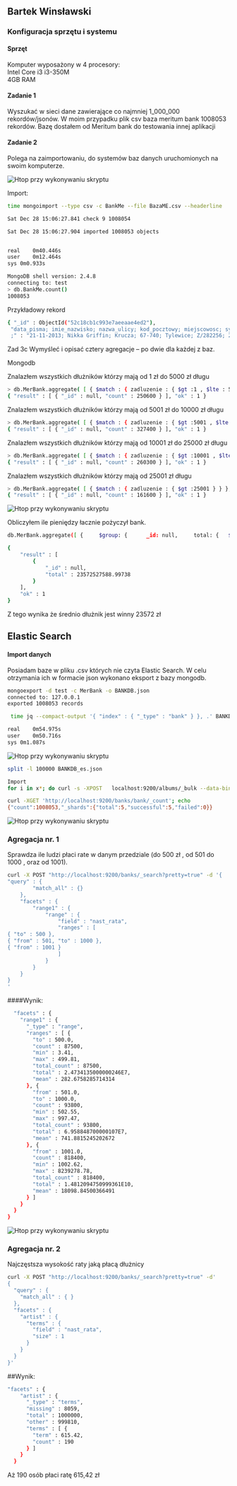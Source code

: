 ## Bartek Winsławski

### Konfiguracja sprzętu i systemu
#### Sprzęt
Komputer wyposażony w 4 procesory:  
Intel Core i3 i3-350M  
4GB RAM
#### Zadanie 1
 Wyszukać w sieci dane zawierające co najmniej 1_000_000 rekordów/jsonów.
W moim przypadku plik csv baza meritum bank 1008053 rekordów.
Bazę dostałem od Meritum bank do testowania innej aplikacji 


#### Zadanie 2
Polega na zaimportowaniu, do systemów baz danych uruchomionych na swoim komputerze.

![Htop przy wykonywaniu skryptu](../images/bwinslawskiIMG/replace.png)



Import:

```sh
time mongoimport --type csv -c BankMe --file BazaME.csv --headerline

```

```sh
Sat Dec 28 15:06:27.841 check 9 1008054

Sat Dec 28 15:06:27.904 imported 1008053 objects


real	0m40.446s
user	0m12.464s
sys	0m0.933s

```
```sh
MongoDB shell version: 2.4.8
connecting to: test
> db.BankMe.count()
1008053
```

Przykładowy rekord


```sh
{ "_id" : ObjectId("52c18cb1c993e7aeeaae4ed2"),
 "data_pisma; imie_nazwisko; nazwa_ulicy; kod_pocztowy; miejscowosc; sygnatura; data_wplywu_pisma; zadluzenie; nast_rata; ile_rat; imie_matki;
 ;" : "21-11-2013; Nikka Griffin; Krucza; 67-740; Tylewice; Z/282256; 26-01-2012; 300000.00; 30367.34; 245; Edie; ;" }
```





Zad 3c
Wymyśleć i opisać cztery agregacje – po dwie dla każdej z baz.

Mongodb

Znalazłem wszystkich dłużników którzy mają od 1 zł do 5000 zł długu
```sh
> db.MerBank.aggregate( [ { $match : { zadluzenie : { $gt :1 , $lte : 5000 } } }, { $group: { _id: null, count: { $sum: 1 } } } ] );
{ "result" : [ { "_id" : null, "count" : 250600 } ], "ok" : 1 }
```
Znalazłem wszystkich dłużników którzy mają od 5001 zł do 10000 zł długu
```sh
> db.MerBank.aggregate( [ { $match : { zadluzenie : { $gt :5001 , $lte : 10000 } } }, { $group: { _id: null, count: { $sum: 1 } } } ] );
{ "result" : [ { "_id" : null, "count" : 327400 } ], "ok" : 1 }
```
Znalazłem wszystkich dłużników którzy mają od 10001 zł do 25000 zł długu
```sh
> db.MerBank.aggregate( [ { $match : { zadluzenie : { $gt :10001 , $lte : 25000 } } }, { $group: { _id: null, count: { $sum: 1 } } } ] );
{ "result" : [ { "_id" : null, "count" : 260300 } ], "ok" : 1 }
```
Znalazłem wszystkich dłużników którzy mają od 25001 zł długu
```sh
> db.MerBank.aggregate( [ { $match : { zadluzenie : { $gt :25001 } } }, { $group: { _id: null, count: { $sum: 1 } } } ] );
{ "result" : [ { "_id" : null, "count" : 161600 } ], "ok" : 1 }
```


![Htop przy wykonywaniu skryptu](../images/bwinslawskiIMG/GIF1.gif)

Obliczyłem ile pieniędzy łacznie pożyczył bank. 


```sh
db.MerBank.aggregate([ {     $group: {      _id: null,     total: {   $sum: "$zadluzenie" } } } ] )
```

```sh
{
	"result" : [
		{
			"_id" : null,
			"total" : 23572527588.99738
		}
	],
	"ok" : 1
}
```

Z tego wynika że średnio dłużnik jest winny 23572 zł 



## Elastic Search


#### Import danych

Posiadam baze w pliku .csv których nie czyta Elastic Search. W celu otrzymania ich w formacie json wykonano eksport z bazy mongodb.




```sh
mongoexport -d test -c MerBank -o BANKDB.json
connected to: 127.0.0.1
exported 1008053 records
```
```sh
 time jq --compact-output '{ "index" : { "_type" : "bank" } }, .' BANKDB.json > BANKDB_es.json

real	0m54.975s
user	0m50.716s
sys	0m1.087s
```

![Htop przy wykonywaniu skryptu](../images/bwinslawskiIMG/jqq.png)

```sh
split -l 100000 BANKDB_es.json
```
```sh
Import
for i in x*; do curl -s -XPOST   localhost:9200/albums/_bulk --data-binary @$i; done
```
```sh
curl -XGET 'http://localhost:9200/banks/bank/_count'; echo
{"count":1008053,"_shards":{"total":5,"successful":5,"failed":0}}
```



![Htop przy wykonywaniu skryptu](../images/bwinslawskiIMG/html.png)

### Agregacja nr. 1

Sprawdza ile ludzi płaci rate w danym przedziale (do 500 zł , od 501 do 1000 , oraz od 1001).

```sh
curl -X POST "http://localhost:9200/banks/_search?pretty=true" -d '{                                                                                                     
"query" : {
        "match_all" : {}
    },
    "facets" : {
        "range1" : {
            "range" : {
                "field" : "nast_rata",
                "ranges" : [
{ "to" : 500 },
{ "from" : 501, "to" : 1000 },
{ "from" : 1001 }
                ]
            }
        }
    }
}
'
```
####Wynik:

```sh
  "facets" : {
    "range1" : {
      "_type" : "range",
      "ranges" : [ {
        "to" : 500.0,
        "count" : 87500,
        "min" : 3.41,
        "max" : 499.81,
        "total_count" : 87500,
        "total" : 2.4734135000000246E7,
        "mean" : 282.6758285714314
      }, {
        "from" : 501.0,
        "to" : 1000.0,
        "count" : 93800,
        "min" : 502.55,
        "max" : 997.47,
        "total_count" : 93800,
        "total" : 6.958848700000107E7,
        "mean" : 741.8815245202672
      }, {
        "from" : 1001.0,
        "count" : 818400,
        "min" : 1002.62,
        "max" : 8239278.78,
        "total_count" : 818400,
        "total" : 1.4812094750999361E10,
        "mean" : 18098.84500366491
      } ]
    }
  }
}
```

![Htop przy wykonywaniu skryptu](../images/bwinslawskiIMG/graf1.jpg)

### Agregacja nr. 2

Najczęstsza wysokość raty jaką płacą dłużnicy 

```sh
curl -X POST "http://localhost:9200/banks/_search?pretty=true" -d'
{
  "query" : {
    "match_all" : { }
  },
  "facets" : {
    "artist" : {
      "terms" : {
        "field" : "nast_rata",
        "size" : 1
      }
    }
  }
}'
```
##Wynik:
```sh
"facets" : {
    "artist" : {
      "_type" : "terms",
      "missing" : 8059,
      "total" : 1000000,
      "other" : 999810,
      "terms" : [ {
        "term" : 615.42,
        "count" : 190
      } ]
    }
  }
```
Aż 190 osób płaci ratę 615,42 zł

